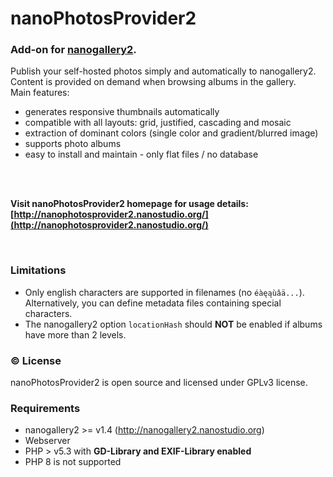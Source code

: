 # nanoPhotosProvider2
### Add-on for [nanogallery2](http://nanogallery2.nanostudio.org).
    
  
Publish your self-hosted photos simply and automatically to nanogallery2.  
Content is provided on demand when browsing albums in the gallery.  
Main features:
- generates responsive thumbnails automatically  
- compatible with all layouts: grid, justified, cascading and mosaic
- extraction of dominant colors (single color and gradient/blurred image)  
- supports photo albums  
- easy to install and maintain - only flat files / no database
  
<br>
<br>
  
**Visit nanoPhotosProvider2 homepage for usage details: [http://nanophotosprovider2.nanostudio.org/](http://nanophotosprovider2.nanostudio.org/)**
  
  
<br>

### Limitations
- Only english characters are supported in filenames (no `éàęąùâä...`). Alternatively, you can define metadata files containing special characters.   
- The nanogallery2 option `locationHash` should **NOT** be enabled if albums have more than 2 levels.  
  
### :copyright: License
nanoPhotosProvider2 is open source and licensed under GPLv3 license.


### Requirements
* nanogallery2 >= v1.4 (http://nanogallery2.nanostudio.org)
* Webserver
* PHP > v5.3 with **GD-Library and EXIF-Library enabled**
* PHP 8 is not supported
